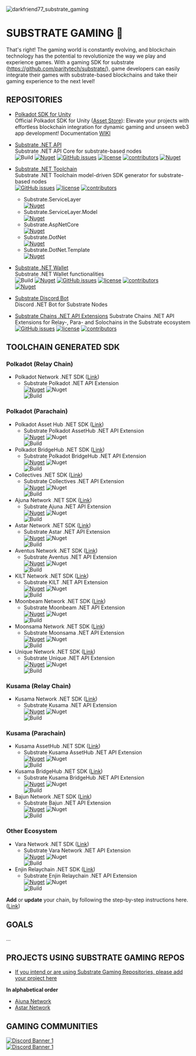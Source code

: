 ![darkfriend77_substrate_gaming](https://user-images.githubusercontent.com/17710198/227788778-3a81b5c3-de81-46f8-b708-d69f85cda495.png)
# SUBSTRATE GAMING 👋

That's right! The gaming world is constantly evolving, and blockchain technology has the potential to revolutionize the way we play and experience games. With a gaming SDK for substrate (https://github.com/paritytech/substrate/), game developers can easily integrate their games with substrate-based blockchains and take their gaming experience to the next level!

## REPOSITORIES
- [Polkadot SDK for Unity](https://github.com/SubstrateGaming/Polkadot.Unity.SDK/)   
  Official Polkadot SDK for Unity ([Asset Store](https://assetstore.unity.com/packages/decentralization/infrastructure/polkadot-sdk-for-unity-273535)): Elevate your projects with effortless blockchain integration for dynamic gaming and unseen web3 app development! Documentation [WIKI](https://github.com/SubstrateGaming/Polkadot.Unity.SDK/wiki)     
- [Substrate .NET API](https://github.com/SubstrateGaming/Substrate.NET.API)  
  Substrate .NET API Core for substrate-based nodes  
![Build](https://github.com/SubstrateGaming/Substrate.NET.API/actions/workflows/build.yml/badge.svg)
[![Nuget](https://img.shields.io/nuget/v/Substrate.NET.API)](https://www.nuget.org/packages/Substrate.NET.API/)
[![GitHub issues](https://img.shields.io/github/issues/SubstrateGaming/Substrate.NET.API.svg)](https://github.com/SubstrateGaming/Substrate.NET.API/issues)
[![license](https://img.shields.io/github/license/SubstrateGaming/Substrate.NET.API)](https://github.com/SubstrateGaming/Substrate.NET.API/blob/origin/LICENSE)
[![contributors](https://img.shields.io/github/contributors/SubstrateGaming/Substrate.NET.API)](https://github.com/SubstrateGaming/Substrate.NET.API/graphs/contributors) 
[![Nuget](https://img.shields.io/nuget/dt/Substrate.NET.API)](https://www.nuget.org/packages/Substrate.NET.API/) 

- [Substrate .NET Toolchain](https://github.com/SubstrateGaming/Substrate.NET.Toolchain)  
  Substrate .NET Toolchain model-driven SDK generator for substrate-based nodes  
[![GitHub issues](https://img.shields.io/github/issues/SubstrateGaming/Substrate.NET.Toolchain.svg)](https://github.com/SubstrateGaming/Substrate.NET.Toolchain/issues) 
[![license](https://img.shields.io/github/license/SubstrateGaming/Substrate.NET.Toolchain)](./LICENSE)
[![contributors](https://img.shields.io/github/contributors/SubstrateGaming/Substrate.NET.Toolchain)](https://github.com/SubstrateGaming/Substrate.NET.Toolchain/graphs/contributors)  
    - Substrate.ServiceLayer  
      [![Nuget](https://img.shields.io/nuget/v/Substrate.ServiceLayer)](https://www.nuget.org/packages/Substrate.ServiceLayer/)
    - Substrate.ServiceLayer.Model  
      [![Nuget](https://img.shields.io/nuget/v/Substrate.ServiceLayer.Model)](https://www.nuget.org/packages/Substrate.ServiceLayer.Model/)
    - Substrate.AspNetCore  
      [![Nuget](https://img.shields.io/nuget/v/Substrate.AspNetCore)](https://www.nuget.org/packages/Substrate.AspNetCore/)
    - Substrate.DotNet  
      [![Nuget](https://img.shields.io/nuget/v/Substrate.DotNet)](https://www.nuget.org/packages/Substrate.DotNet/)
    - Substrate.DotNet.Template  
      [![Nuget](https://img.shields.io/nuget/v/Substrate.DotNet.Template)](https://www.nuget.org/packages/Substrate.DotNet.Template/)

- [Substrate .NET Wallet](https://github.com/SubstrateGaming/Substrate.NET.Wallet)  
  Substrate .NET Wallet functionalities  
![Build](https://github.com/SubstrateGaming/Substrate.NET.Wallet/actions/workflows/build.yml/badge.svg)
[![Nuget](https://img.shields.io/nuget/v/Substrate.NET.Wallet)](https://www.nuget.org/packages/Substrate.NET.Wallet/)
[![GitHub issues](https://img.shields.io/github/issues/SubstrateGaming/Substrate.NET.Wallet.svg)](https://github.com/SubstrateGaming/Substrate.NET.Wallet/issues)
[![license](https://img.shields.io/github/license/SubstrateGaming/Substrate.NET.Wallet)](https://github.com/SubstrateGaming/Substrate.NET.Wallet/blob/origin/LICENSE)
[![contributors](https://img.shields.io/github/contributors/SubstrateGaming/Substrate.NET.Wallet)](https://github.com/SubstrateGaming/Substrate.NET.Wallet/graphs/contributors)  
[![Nuget](https://img.shields.io/nuget/dt/Substrate.NET.Wallet)](https://www.nuget.org/packages/Substrate.NET.Wallet/)

- [Substrate Discord Bot](https://github.com/SubstrateGaming/Substrate.DiscordBot)  
  Discord .NET Bot for Substrate Nodes

- [Substrate Chains .NET API Extensions](https://github.com/SubstrateGaming/Substrate.Chains.NET)
  Substrate Chains .NET API Extensions for Relay-, Para- and Solochains in the Substrate ecosystem
[![GitHub issues](https://img.shields.io/github/issues/SubstrateGaming/Substrate.Chains.NET.svg)](https://github.com/SubstrateGaming/Substrate.Chains.NET/issues)
[![license](https://img.shields.io/github/license/SubstrateGaming/Substrate.Chains.NET)](https://github.com/SubstrateGaming/Substrate.Chains.NET/blob/origin/LICENSE)
[![contributors](https://img.shields.io/github/contributors/SubstrateGaming/Substrate.Chains.NET)](https://github.com/SubstrateGaming/Substrate.Chains.NET/graphs/contributors)  

## TOOLCHAIN GENERATED SDK

### Polkadot (Relay Chain)
- Polkadot Network .NET SDK ([Link](https://github.com/SubstrateGaming/Substrate.Chains.NET/tree/main/Substrate.Polkadot.NET))  
  - Substrate Polkadot .NET API Extension  
[![Nuget](https://img.shields.io/nuget/v/Substrate.Polkadot.NET.Extension)](https://www.nuget.org/packages/Substrate.Polkadot.NET.Extension/)
![Nuget](https://img.shields.io/nuget/dt/Substrate.Polkadot.NET.Extension)  
![Build](https://github.com/SubstrateGaming/Substrate.Chains.NET/actions/workflows/publish_polkadot.yml/badge.svg)  

### Polkadot (Parachain)
- Polkadot Asset Hub .NET SDK ([Link](https://github.com/SubstrateGaming/Substrate.Chains.NET/tree/main/Substrate.PolkadotAssetHub.NET))  
  - Substrate Polkadot AssetHub .NET API Extension  
[![Nuget](https://img.shields.io/nuget/v/Substrate.PolkadotAssetHub.NET.Extension)](https://www.nuget.org/packages/Substrate.PolkadotAssetHub.NET.Extension/)
![Nuget](https://img.shields.io/nuget/dt/Substrate.PolkadotAssetHub.NET.Extension)  
![Build](https://github.com/SubstrateGaming/Substrate.Chains.NET/actions/workflows/publish_polkadotassethub.yml/badge.svg)  
- Polkadot BridgeHub .NET SDK ([Link](https://github.com/SubstrateGaming/Substrate.Chains.NET/tree/main/Substrate.PolkadotBridgeHub.NET))  
  - Substrate Polkadot BridgeHub .NET API Extension  
[![Nuget](https://img.shields.io/nuget/v/Substrate.PolkadotBridgeHub.NET.Extension)](https://www.nuget.org/packages/Substrate.PolkadotBridgeHub.NET.Extension/)
![Nuget](https://img.shields.io/nuget/dt/Substrate.PolkadotBridgeHub.NET.Extension)  
![Build](https://github.com/SubstrateGaming/Substrate.Chains.NET/actions/workflows/publish_polkadotbridgehub.yml/badge.svg) 
- Collectives .NET SDK ([Link](https://github.com/SubstrateGaming/Substrate.Chains.NET/tree/main/Substrate.Collectives.NET))  
  - Substrate Collectives .NET API Extension  
[![Nuget](https://img.shields.io/nuget/v/Substrate.Collectives.NET.Extension)](https://www.nuget.org/packages/Substrate.Collectives.NET.Extension/)
![Nuget](https://img.shields.io/nuget/dt/Substrate.Collectives.NET.Extension)  
![Build](https://github.com/SubstrateGaming/Substrate.Chains.NET/actions/workflows/publish_collectives.yml/badge.svg) 
- Ajuna Network .NET SDK ([Link](https://github.com/SubstrateGaming/Substrate.Chains.NET/tree/main/Substrate.Ajuna.NET))  
  - Substrate Ajuna .NET API Extension   
[![Nuget](https://img.shields.io/nuget/v/Substrate.Ajuna.NET.Extension)](https://www.nuget.org/packages/Substrate.Ajuna.NET.Extension/)
![Nuget](https://img.shields.io/nuget/dt/Substrate.Ajuna.NET.Extension)  
![Build](https://github.com/SubstrateGaming/Substrate.Chains.NET/actions/workflows/publish_ajuna.yml/badge.svg)
- Astar Network .NET SDK ([Link](https://github.com/SubstrateGaming/Substrate.Chains.NET/tree/main/Substrate.Astar.NET))  
  - Substrate Astar .NET API Extension  
[![Nuget](https://img.shields.io/nuget/v/Substrate.Astar.NET.Extension)](https://www.nuget.org/packages/Substrate.Astar.NET.Extension/)
![Nuget](https://img.shields.io/nuget/dt/Substrate.Astar.NET.Extension)  
![Build](https://github.com/SubstrateGaming/Substrate.Chains.NET/actions/workflows/publish_astar.yml/badge.svg)  
- Aventus Network .NET SDK ([Link](https://github.com/SubstrateGaming/Substrate.Chains.NET/tree/main/Substrate.Aventus.NET))  
  - Substrate Aventus .NET API Extension  
[![Nuget](https://img.shields.io/nuget/v/Substrate.Aventus.NET.Extension)](https://www.nuget.org/packages/Substrate.Aventus.NET.Extension/)
![Nuget](https://img.shields.io/nuget/dt/Substrate.Aventus.NET.Extension)  
![Build](https://github.com/SubstrateGaming/Substrate.Chains.NET/actions/workflows/publish_aventus.yml/badge.svg)  
- KILT Network .NET SDK ([Link](https://github.com/SubstrateGaming/Substrate.Chains.NET/tree/main/Substrate.KILT.NET))  
  - Substrate KILT .NET API Extension  
[![Nuget](https://img.shields.io/nuget/v/Substrate.KILT.NET.Extension)](https://www.nuget.org/packages/Substrate.KILT.NET.Extension/)
![Nuget](https://img.shields.io/nuget/dt/Substrate.KILT.NET.Extension)  
![Build](https://github.com/SubstrateGaming/Substrate.Chains.NET/actions/workflows/publish_kilt.yml/badge.svg)  
- Moonbeam Network .NET SDK ([Link](https://github.com/SubstrateGaming/Substrate.Chains.NET/tree/main/Substrate.Moonbeam.NET))  
  - Substrate Moonbeam .NET API Extension  
[![Nuget](https://img.shields.io/nuget/v/Substrate.Moonbeam.NET.Extension)](https://www.nuget.org/packages/Substrate.Moonbeam.NET.Extension/)
![Nuget](https://img.shields.io/nuget/dt/Substrate.Moonbeam.NET.Extension)  
![Build](https://github.com/SubstrateGaming/Substrate.Chains.NET/actions/workflows/publish_moonbeam.yml/badge.svg)  
- Moonsama Network .NET SDK ([Link](https://github.com/SubstrateGaming/Substrate.Chains.NET/tree/main/Substrate.Moonsama.NET))  
  - Substrate Moonsama .NET API Extension  
[![Nuget](https://img.shields.io/nuget/v/Substrate.Moonsama.NET.Extension)](https://www.nuget.org/packages/Substrate.Moonsama.NET.Extension/)
![Nuget](https://img.shields.io/nuget/dt/Substrate.Moonsama.NET.Extension)  
![Build](https://github.com/SubstrateGaming/Substrate.Chains.NET/actions/workflows/publish_moonsama.yml/badge.svg)  
- Unique Network .NET SDK ([Link](https://github.com/SubstrateGaming/Substrate.Chains.NET/tree/main/Substrate.Unique.NET))  
  - Substrate Unique .NET API Extension  
[![Nuget](https://img.shields.io/nuget/v/Substrate.Unique.NET.Extension)](https://www.nuget.org/packages/Substrate.Unique.NET.Extension/)
![Nuget](https://img.shields.io/nuget/dt/Substrate.Unique.NET.Extension)  
![Build](https://github.com/SubstrateGaming/Substrate.Chains.NET/actions/workflows/publish_unique.yml/badge.svg)  

### Kusama (Relay Chain)
- Kusama Network .NET SDK ([Link](https://github.com/SubstrateGaming/Substrate.Chains.NET/tree/main/Substrate.Kusama.NET))  
  - Substrate Kusama .NET API Extension  
[![Nuget](https://img.shields.io/nuget/v/Substrate.Kusama.NET.Extension)](https://www.nuget.org/packages/Substrate.Kusama.NET.Extension/)
![Nuget](https://img.shields.io/nuget/dt/Substrate.Kusama.NET.Extension)  
![Build](https://github.com/SubstrateGaming/Substrate.Chains.NET/actions/workflows/publish_kusama.yml/badge.svg)  

### Kusama (Parachain)
- Kusama AssetHub .NET SDK ([Link](https://github.com/SubstrateGaming/Substrate.Chains.NET/tree/main/Substrate.KusamaAssetHub.NET))  
  - Substrate Kusama AssetHub .NET API Extension  
[![Nuget](https://img.shields.io/nuget/v/Substrate.KusamaAssetHub.NET.Extension)](https://www.nuget.org/packages/Substrate.KusamaAssetHub.NET.Extension/)
![Nuget](https://img.shields.io/nuget/dt/Substrate.KusamaAssetHub.NET.Extension)  
![Build](https://github.com/SubstrateGaming/Substrate.Chains.NET/actions/workflows/publish_kusamaassethub.yml/badge.svg)
- Kusama BridgeHub .NET SDK ([Link](https://github.com/SubstrateGaming/Substrate.Chains.NET/tree/main/Substrate.KusamaBridgeHub.NET))  
  - Substrate Kusama BridgeHub .NET API Extension  
[![Nuget](https://img.shields.io/nuget/v/Substrate.KusamaBridgeHub.NET.Extension)](https://www.nuget.org/packages/Substrate.KusamaBridgeHub.NET.Extension/)
![Nuget](https://img.shields.io/nuget/dt/Substrate.KusamaBridgeHub.NET.Extension)  
![Build](https://github.com/SubstrateGaming/Substrate.Chains.NET/actions/workflows/publish_kusamabridgehub.yml/badge.svg)
- Bajun Network .NET SDK ([Link](https://github.com/SubstrateGaming/Substrate.Chains.NET/tree/main/Substrate.Bajun.NET))  
  - Substrate Bajun .NET API Extension  
[![Nuget](https://img.shields.io/nuget/v/Substrate.Bajun.NET.Extension)](https://www.nuget.org/packages/Substrate.Bajun.NET.Extension/)
![Nuget](https://img.shields.io/nuget/dt/Substrate.Bajun.NET.Extension)  
![Build](https://github.com/SubstrateGaming/Substrate.Chains.NET/actions/workflows/publish_bajun.yml/badge.svg)  

### Other Ecosystem
- Vara Network .NET SDK ([Link](https://github.com/SubstrateGaming/Substrate.Chains.NET/tree/main/Substrate.Vara.NET))  
  - Substrate Vara Network .NET API Extension  
[![Nuget](https://img.shields.io/nuget/v/Substrate.Vara.NET.Extension)](https://www.nuget.org/packages/Substrate.Vara.NET.Extension/)
![Nuget](https://img.shields.io/nuget/dt/Substrate.Vara.NET.Extension)  
![Build](https://github.com/SubstrateGaming/Substrate.Chains.NET/actions/workflows/publish_vara.yml/badge.svg)
- Enjin Relaychain .NET SDK ([Link](https://github.com/SubstrateGaming/Substrate.Chains.NET/tree/main/Substrate.Enjin.NET))  
  - Substrate Enjin Relaychain .NET API Extension  
[![Nuget](https://img.shields.io/nuget/v/Substrate.Enjin.NET.Extension)](https://www.nuget.org/packages/Substrate.Enjin.NET.Extension/)
![Nuget](https://img.shields.io/nuget/dt/Substrate.Enjin.NET.Extension)  
![Build](https://github.com/SubstrateGaming/Substrate.Chains.NET/actions/workflows/publish_enjin.yml/badge.svg)  

**Add** or **update** your chain, by following the step-by-step instructions here. ([Link](https://github.com/SubstrateGaming/Substrate.Chains.NET/blob/main/README.md#add-or-update-package))

## GOALS
...

## PROJECTS USING SUBSTRATE GAMING REPOS
- [If you intend or are using Substrate Gaming Repositories, please add your project here](https://github.com/SubstrateGaming/.github/edit/master/README.md)    
  
**In alphabetical order**  
- [Ajuna Network](https://github.com/ajuna-network/)  
- [Astar Network](https://github.com/AstarNetwork/) 

## GAMING COMMUNITIES
[![Discord Banner 1](https://discordapp.com/api/guilds/849331368558198803/widget.png?style=banner2)](https://discord.gg/cE72GYcFgY)  
[![Discord Banner 1](https://discordapp.com/api/guilds/644182966574252073/widget.png?style=banner2)](https://discord.gg/Z3nC9U4)
